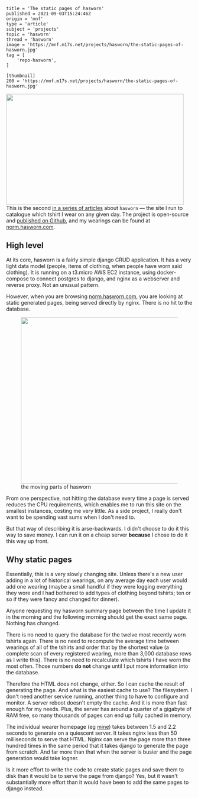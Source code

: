 ```
title = 'The static pages of hasworn'
published = 2021-09-03T15:24:46Z
origin = 'mnf'
type = 'article'
subject = 'projects'
topic = 'hasworn'
thread = 'hasworn'
image = 'https://mnf.m17s.net/projects/hasworn/the-static-pages-of-hasworn.jpg'
tag = [
    'repo-hasworn',
]

[thumbnail]
200 = 'https://mnf.m17s.net/projects/hasworn/the-static-pages-of-hasworn.jpg'
```

<img src='https://mnf.m17s.net/projects/hasworn/2021-08-22.hasworn.480.jpg'
width='480' height='300' alt=''> This is the second [in a series of
articles][th] about `hasworn` — the site I run to catalogue which tshirt I
wear on any given day. The project is open-source and [published on
Github][gh], and my wearings can be found at [norm.hasworn.com][nhw].

[th]: /threads/hasworn
[gh]: https://github.com/norm/hasworn/
[nhw]: https://norm.hasworn.com/


## High level

At its core, hasworn is a fairly simple django CRUD application. It has a very
light data model (people, items of clothing, when people have worn said
clothing). It is running on a t3.micro AWS EC2 instance, using docker-compose
to connect postgres to django, and nginx as a webserver and reverse proxy.
Not an unusual pattern.

However, when you are browsing [norm.hasworn.com][nhw], you are looking at
static generated pages, being served directly by nginx. There is no hit to the
database.

<figure>
  <img src='https://mnf.m17s.net/projects/hasworn/the-static-pages-of-hasworn.jpg' 
    width='800' height='450' alt=''></a>
  <figcaption>
    the moving parts of hasworn
  </figcaption>
</figure>

From one perspective, not hitting the database every time a page is served
reduces the CPU requirements, which enables me to run this site on the
smallest instances, costing me very little. As a side project, I really don't
want to be spending vast sums when I don't need to.

But that way of describing it is arse-backwards. I didn't choose to do it this
way to save money. I can run it on a cheap server **because** I chose to do it
this way up front.


## Why static pages

Essentially, this is a very slowly changing site. Unless there's a new user
adding in a lot of historical wearings, on any average day each user would add
one wearing (maybe a small handful if they were logging everything they wore
and I had bothered to add types of clothing beyond tshirts; ten or so if they
were fancy and changed for dinner).

Anyone requesting my hasworn summary page between the time I update it in the
morning and the following morning should get the exact same page. Nothing has
changed.

There is no need to query the database for the twelve most recently worn
tshirts again. There is no need to recompute the average time between wearings
of all of the tshirts and order that by the shortest value (a complete scan of
every registered wearing, more than 3,000 database rows as I write this).
There is no need to recalculate which tshirts I have worn the most often.
Those numbers **do not** change until I put more information into the
database.

Therefore the HTML does not change, either. So I can cache the result of
generating the page. And what is the easiest cache to use? The filesystem. I
don't need another service running, another thing to have to configure and
monitor. A server reboot doesn't empty the cache. And it is more than fast
enough for my needs. Plus, the server has around a quarter of a gigabyte of
RAM free, so many thousands of pages can end up fully cached in memory.

The individual wearer homepage (eg [mine][nhw]) takes between 1.5 and 2.2
seconds to generate on a quiescent server. It takes nginx less than 50
milliseconds to serve that HTML. Nginx can serve the page more than three
hundred times in the same period that it takes django to generate the page
from scratch. And far more than that when the server is busier and the page
generation would take logner.

Is it more effort to write the code to create static pages and save them to
disk than it would be to serve the page from django? Yes, but it wasn't
substantially more effort than it would have been to add the same pages to
django instead.


